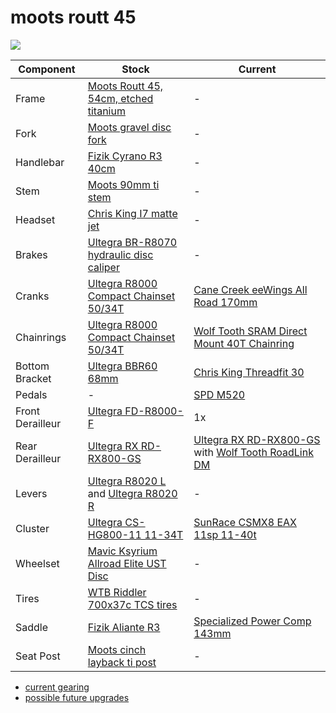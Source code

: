 # moots routt 45

![](profile.jpg)

| Component | Stock | Current |
| --------- | ----- | ------- |
| Frame | [Moots Routt 45, 54cm, etched titanium](https://moots.com/bike/routt-45/) | - |
| Fork | [Moots gravel disc fork](https://moots.com/components/#forks) | - |
| Handlebar | [Fizik Cyrano R3 40cm](https://www.fizik.com/us_en/cyrano-handlebar-r3-bull.html) | - |
| Stem | [Moots 90mm ti stem](https://shop.moots.com/collections/stems-posts-forks/products/moots-ti-stem) | - |
| Headset | [Chris King I7 matte jet](https://chrisking.com/products/headset-inset-7?variant=8177170055213) | - |
| Brakes | [Ultegra BR-R8070 hydraulic disc caliper](https://bike.shimano.com/en-US/product/component/ultegra-r8000/BR-R8070-R.html) | - |
| Cranks | [Ultegra R8000 Compact Chainset 50/34T](https://bike.shimano.com/en-AU/product/component/ultegra-r8000/FC-R8000.html) | [Cane Creek eeWings All Road 170mm](https://canecreek.com/product/eewings-all-road/) |
| Chainrings | [Ultegra R8000 Compact Chainset 50/34T](https://bike.shimano.com/en-AU/product/component/ultegra-r8000/FC-R8000.html) | [Wolf Tooth SRAM Direct Mount 40T Chainring](https://www.wolftoothcomponents.com/collections/gravel-cyclocross-road/products/direct-mount-chainrings-for-sram-cranks?variant=14781783474211#loaded) |
| Bottom Bracket | [Ultegra BBR60 68mm](https://bike.shimano.com/en-EU/product/component/105-5800/SM-BBR60.html) | [Chris King Threadfit 30](https://chrisking.com/collections/threadfit-30) |
| Pedals | - | [SPD M520](https://bike.shimano.com/en-US/product/component/deore-m6000/PD-M520.html) |
| Front Derailleur | [Ultegra FD-R8000-F](https://bike.shimano.com/en-US/product/component/ultegra-r8000/FD-R8000-F.html) | 1x |
| Rear Derailleur | [Ultegra RX RD-RX800-GS](https://bike.shimano.com/en-EU/product/component/ultegra-rx/RD-RX800-GS.html) | [Ultegra RX RD-RX800-GS](https://bike.shimano.com/en-US/product/component/ultegra-rx/RD-RX800-GS.html) with [Wolf Tooth RoadLink DM](https://www.wolftoothcomponents.com/products/roadlink-dm) |
| Levers | [Ultegra R8020 L](https://bike.shimano.com/en-US/product/component/ultegra-r8000/ST-R8020-L.html) and [Ultegra R8020 R](https://bike.shimano.com/en-US/product/component/ultegra-r8000/ST-R8020-R.html) | - |
| Cluster | [Ultegra CS-HG800-11 11-34T](https://bike.shimano.com/en-EU/product/component/ultegra-r8000/CS-HG800-11.html) | [SunRace CSMX8 EAX 11sp 11-40t](http://www.sunrace.com/en/products/detail/csmx8) |
| Wheelset | [Mavic Ksyrium Allroad Elite UST Disc](https://shop.mavic.com/en-int/allroad-elite-ust-disc-rr0974.html) | - |
| Tires | [WTB Riddler 700x37c TCS tires](https://www.wtb.com/products/riddler700c) | - |
| Saddle | [Fizik Aliante R3](https://www.fizik.com/us_en/aliante-r3.html) | [Specialized Power Comp 143mm](https://www.specialized.com/us/en/power-comp/p/155836) |
| Seat Post | [Moots cinch layback ti post](https://shop.moots.com/products/moots-layback-cinch-post) | - |

* [current gearing](https://www.gear-calculator.com/?GR=DERS&KB=34,50&RZ=11,13,15,17,19,21,23,25,27,30,34&UF=2281&TF=90&SL=2.6&UN=KMH&DV=ratio&GR2=DERS&KB2=40&RZ2=11,13,15,17,19,21,24,27,31,35,40&UF2=2281)
* [possible future upgrades](upgrades.md)
